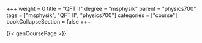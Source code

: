 +++
weight = 0
title = "QFT II"
degree = "msphysik"
parent = "physics700"
tags = ["msphysik", "QFT II", "physics700"]
categories = ["course"]
bookCollapseSection = false
+++

{{< genCoursePage >}}
